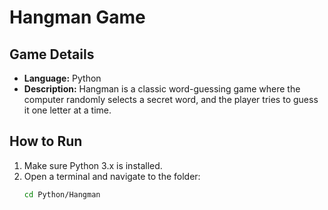 # Hangman Game

## Game Details
- **Language:** Python  
- **Description:** Hangman is a classic word-guessing game where the computer randomly selects a secret word, and the player tries to guess it one letter at a time.

## How to Run
1. Make sure Python 3.x is installed.  
2. Open a terminal and navigate to the folder:
   ```bash
   cd Python/Hangman
